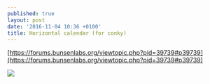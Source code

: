 ```yaml
---
published: true
layout: post
date: '2016-11-04 10:36 +0100'
title: Horizontal calendar (for conky)
---
```

[https://forums.bunsenlabs.org/viewtopic.php?pid=39739#p39739](https://forums.bunsenlabs.org/viewtopic.php?pid=39739#p39739)

![](https://images.weserv.nl/?url=//cdn.scrot.moe/images/2016/11/03/calendar.md.png)
